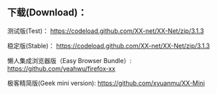
## 下载(Download)：
测试版(Test)：
https://codeload.github.com/XX-net/XX-Net/zip/3.1.3

稳定版(Stable)：
https://codeload.github.com/XX-net/XX-Net/zip/3.1.3

懒人集成浏览器版（Easy Browser Bundle）:
https://github.com/yeahwu/firefox-xx

极客精简版(Geek mini version):
https://github.com/xyuanmu/XX-Mini
